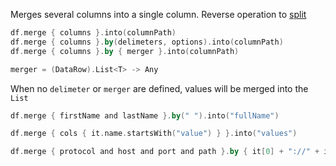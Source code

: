 [//]: # (title: merge)

Merges several columns into a single column. Reverse operation to [split](split.md)

```kotlin
df.merge { columns }.into(columnPath)
df.merge { columns }.by(delimeters, options).into(columnPath)
df.merge { columns }.by { merger }.into(columnPath)

merger = (DataRow).List<T> -> Any
```

When no `delimeter` or `merger` are defined, values will be merged into the `List`
```kotlin
df.merge { firstName and lastName }.by(" ").into("fullName")

df.merge { cols { it.name.startsWith("value") } }.into("values")

df.merge { protocol and host and port and path }.by { it[0] + "://" + it[1] + ":" + it[2] + "/" + it[3] }.into("address")
```
